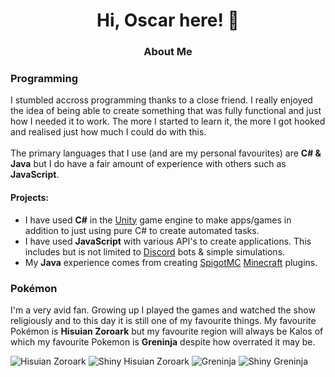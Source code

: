 <h1 align="center">Hi, Oscar here! 👋</h1>

<h3 align="center">About Me</h3>

### Programming
I stumbled accross programming thanks to a close friend. I really enjoyed the idea of being able to create something that was fully functional and just how I needed it to work. The more I started to learn it, the more I got hooked and realised just how much I could do with this.\
\
The primary languages that I use (and are my personal favourites) are **C# & Java** but I do have a fair amount of experience with others such as **JavaScript**.

#### Projects:
- I have used **C#** in the [Unity](https://unity.com/) game engine to make apps/games in addition to just using pure C# to create automated tasks.
- I have used **JavaScript** with various API's to create applications. This includes but is not limited to [Discord](https://discord.com/) bots & simple simulations.
- My **Java** experience comes from creating [SpigotMC](https://www.spigotmc.org/) [Minecraft](https://www.minecraft.net/) plugins.

### Pokémon
I'm a very avid fan. Growing up I played the games and watched the show religiously and to this day it is still one of my favourite things. My favourite Pokémon is **Hisuian Zoroark** but my favourite region will always be Kalos of which my favourite Pokemon is **Greninja** despite how overrated it may be.

![Hisuian Zoroark](https://img.pokemondb.net/sprites/home/normal/zoroark-hisuian.png)
![Shiny Hisuian Zoroark](https://img.pokemondb.net/sprites/home/shiny/zoroark-hisuian.png)
![Greninja](https://img.pokemondb.net/sprites/home/normal/greninja.png)
![Shiny Greninja](https://img.pokemondb.net/sprites/home/shiny/greninja.png)
